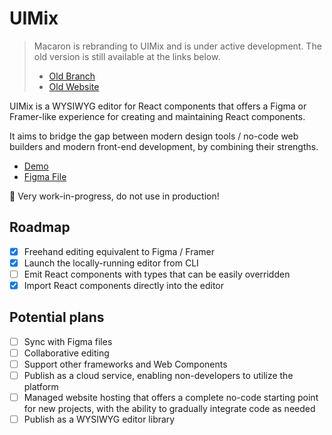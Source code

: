# UIMix

> Macaron is rebranding to UIMix and is under active development. The old version is still available at the links below.
>
> - [Old Branch](https://github.com/uimix-editor/uimix/tree/old)
> - [Old Website](https://macaron-elements.com/)

UIMix is a WYSIWYG editor for React components that offers a Figma or Framer-like experience for creating and maintaining React components.

It aims to bridge the gap between modern design tools / no-code web builders and modern front-end development, by combining their strengths.

- [Demo](https://uimix-editor.vercel.app/)
- [Figma File](https://www.figma.com/file/Ec45PJS7toeZIZWXKBYthG/UIMix-editor?node-id=0%3A1&t=5n9xAh34Qj7xe1Pc-1)

🚧 Very work-in-progress, do not use in production!

## Roadmap

- [x] Freehand editing equivalent to Figma / Framer
- [x] Launch the locally-running editor from CLI
- [ ] Emit React components with types that can be easily overridden
- [x] Import React components directly into the editor

## Potential plans

- [ ] Sync with Figma files
- [ ] Collaborative editing
- [ ] Support other frameworks and Web Components
- [ ] Publish as a cloud service, enabling non-developers to utilize the platform
- [ ] Managed website hosting that offers a complete no-code starting point for new projects, with the ability to gradually integrate code as needed
- [ ] Publish as a WYSIWYG editor library
